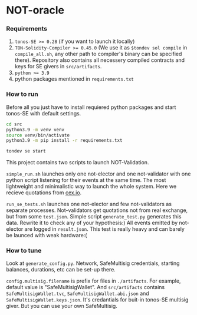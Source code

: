 # NOT-oracle

### Requirements
1. `tonos-SE >= 0.28` (if you want to launch it locally)
2. `TON-Solidity-Compiler >= 0.45.0` (We use it as `$tondev sol compile` in `compile_all.sh`, any other path to compiler's binary can be specified there). Repository also contains all necessery compiled contracts and keys for SE givers in `src/artifacts`.
3. `python >= 3.9`
4. python packages mentioned in `requirements.txt`

### How to run
Before all you just have to install requiered python packages and start tonos-SE with default settings.
```bash
cd src
python3.9 -m venv venv
source venv/bin/activate
python3.9 -m pip install -r requirements.txt

tondev se start
```

This project contains two scripts to launch NOT-Validation.

`simple_run.sh` launches only one not-elector and one not-validator with one python script listening for their events at the same time. The most lightweight and minimalistic way to launch the whole system. Here we recieve quotations from [cex.io](https://cex.io/cex-api).


`run_se_tests.sh` launches one not-elector and few not-validators as separate processes. Not-validators get quotations not from real exchange, but from some `test.json`. Simple script `generate_test.py` generates this data. Rewrite it to check any of your hypothesis:) All events emitted by not-elector are logged in `result.json`. This test is really heavy and can barely be launced with weak hardware:(


### How to tune
Look at `generate_config.py`. Network, SafeMultisig credentials, starting balances, durations, etc can be set-up there.

`config.multisig.filename` is prefix for files in `./artifacts`. For example, default value is "SafeMultisigWallet". And `src/artifacts` contains `SafeMultisigWallet.tvc`, `SafeMultisigWallet.abi.json` and `SafeMultisigWallet.keys.json`. It's credantials for buit-in tonos-SE multisig giver. But you can use your own SafeMultisig.
